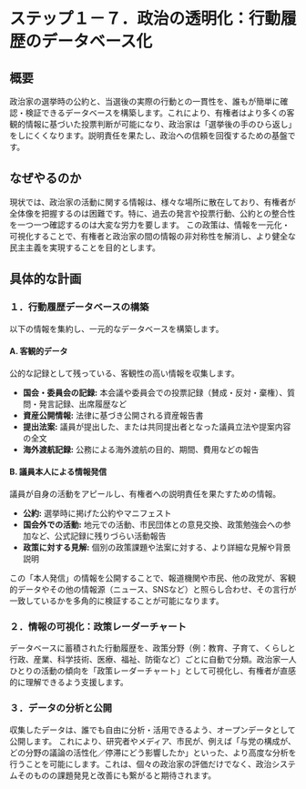 # ステップ１－７．政治の透明化：行動履歴のデータベース化

## 概要

政治家の選挙時の公約と、当選後の実際の行動との一貫性を、誰もが簡単に確認・検証できるデータベースを構築します。これにより、有権者はより多くの客観的情報に基づいた投票判断が可能になり、政治家は「選挙後の手のひら返し」をしにくくなります。説明責任を果たし、政治への信頼を回復するための基盤です。

## なぜやるのか

現状では、政治家の活動に関する情報は、様々な場所に散在しており、有権者が全体像を把握するのは困難です。特に、過去の発言や投票行動、公約との整合性を一つ一つ確認するのは大変な労力を要します。
この政策は、情報を一元化・可視化することで、有権者と政治家の間の情報の非対称性を解消し、より健全な民主主義を実現することを目的とします。

## 具体的な計画

### １．行動履歴データベースの構築

以下の情報を集約し、一元的なデータベースを構築します。

#### A. 客観的データ
公的な記録として残っている、客観性の高い情報を収集します。
- **国会・委員会の記録:** 本会議や委員会での投票記録（賛成・反対・棄権）、質問・発言記録、出席履歴など
- **資産公開情報:** 法律に基づき公開される資産報告書
- **提出法案:** 議員が提出した、または共同提出者となった議員立法や提案内容の全文
- **海外渡航記録:** 公務による海外渡航の目的、期間、費用などの報告

#### B. 議員本人による情報発信
議員が自身の活動をアピールし、有権者への説明責任を果たすための情報。
- **公約:** 選挙時に掲げた公約やマニフェスト
- **国会外での活動:** 地元での活動、市民団体との意見交換、政策勉強会への参加など、公式記録に残りづらい活動報告
- **政策に対する見解:** 個別の政策課題や法案に対する、より詳細な見解や背景説明

この「本人発信」の情報を公開することで、報道機関や市民、他の政党が、客観的データやその他の情報源（ニュース、SNSなど）と照らし合わせ、その言行が一致しているかを多角的に検証することが可能になります。

### ２．情報の可視化：政策レーダーチャート

データベースに蓄積された行動履歴を、政策分野（例：教育、子育て、くらしと行政、産業、科学技術、医療、福祉、防衛など）ごとに自動で分類。政治家一人ひとりの活動の傾向を「政策レーダーチャート」として可視化し、有権者が直感的に理解できるよう支援します。

### ３．データの分析と公開

収集したデータは、誰でも自由に分析・活用できるよう、オープンデータとして公開します。
これにより、研究者やメディア、市民が、例えば「与党の構成が、どの分野の議論の活性化／停滞にどう影響したか」といった、より高度な分析を行うことを可能にします。これは、個々の政治家の評価だけでなく、政治システムそのものの課題発見と改善にも繋がると期待されます。